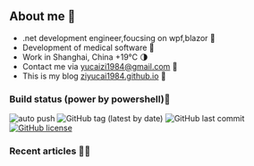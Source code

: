 ﻿
<!--
10/30/2021 11:09:12(UTC)
-->
## About me 🚩
- .net development engineer,foucsing on wpf,blazor 🎨
- Development of medical software 💊
- Work in Shanghai, China +19°C 🌗
- Contact me via yucaizi1984@gmail.com 📧
- This is my blog [ziyucai1984.github.io](https://ziyucai1984.github.io/) 🐌

### Build status (power by powershell)🚀

![auto push](https://github.com/ZiYuCai1984/ZiYuCai1984.Internal/workflows/auto%20push/badge.svg?branch=master) ![GitHub tag (latest by date)](https://img.shields.io/github/v/tag/ZiYuCai1984/ZiYuCai1984) ![GitHub last commit](https://img.shields.io/github/last-commit/ZiYuCai1984/ZiYuCai1984) [![GitHub license](https://img.shields.io/github/license/ZiYuCai1984/ZiYuCai1984)](https://github.com/ZiYuCai1984/ZiYuCai1984)
### Recent articles ✍🏽



